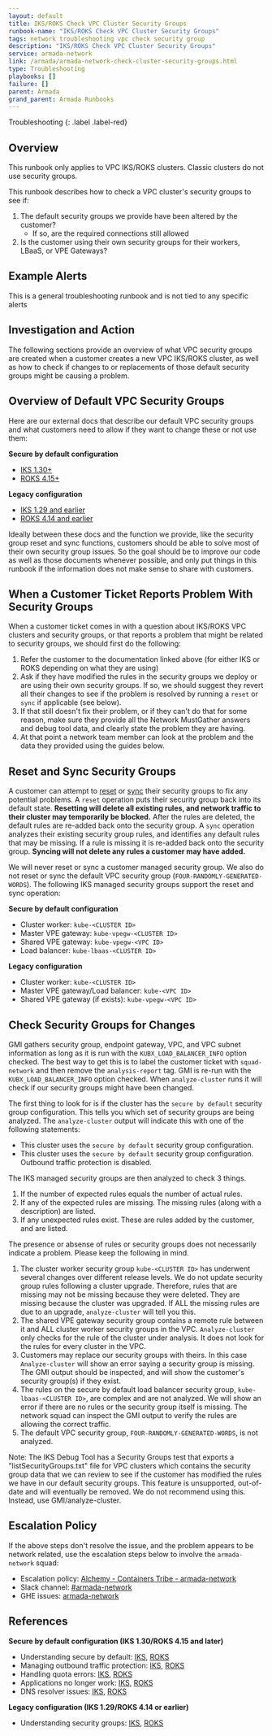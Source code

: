 ```yaml
---
layout: default
title: IKS/ROKS Check VPC Cluster Security Groups
runbook-name: "IKS/ROKS Check VPC Cluster Security Groups"
tags: network troubleshooting vpc check security group
description: "IKS/ROKS Check VPC Cluster Security Groups"
service: armada-network
link: /armada/armada-network-check-cluster-security-groups.html
type: Troubleshooting
playbooks: []
failure: []
parent: Armada
grand_parent: Armada Runbooks
---
```


Troubleshooting
{: .label .label-red}

## Overview

This runbook only applies to VPC IKS/ROKS clusters.  Classic clusters do not use security groups.

This runbook describes how to check a VPC cluster's security groups to see if:

1. The default security groups we provide have been altered by the customer?
    - If so, are the required connections still allowed
2. Is the customer using their own security groups for their workers, LBaaS, or VPE Gateways?

## Example Alerts

This is a general troubleshooting runbook and is not tied to any specific alerts

## Investigation and Action

The following sections provide an overview of what VPC security groups are created when a customer creates a new VPC IKS/ROKS cluster, as well as how to check if changes to or replacements of those default security groups might be causing a problem.

## Overview of Default VPC Security Groups

Here are our external docs that describe our default VPC security groups and what customers need to allow if they want to change these or not use them:

**Secure by default configuration**
- [IKS 1.30+](https://cloud.ibm.com/docs/containers?topic=containers-vpc-security-group-reference)
- [ROKS 4.15+](https://cloud.ibm.com/docs/openshift?topic=openshift-vpc-security-group-reference)

**Legacy configuration** 
- [IKS 1.29 and earlier](https://cloud.ibm.com/docs/containers?topic=containers-vpc-security-group&interface=ui)
- [ROKS 4.14 and earlier](https://cloud.ibm.com/docs/openshift?topic=openshift-vpc-security-group&interface=ui)

Ideally between these docs and the function we provide, like the security group reset and sync functions, customers should be able to solve most of their own security group issues.  So the goal should be to improve our code as well as those documents whenever possible, and only put things in this runbook if the information does not make sense to share with customers.

## When a Customer Ticket Reports Problem With Security Groups

When a customer ticket comes in with a question about IKS/ROKS VPC clusters and security groups, or that reports a problem that might be related to security groups, we should first do the following:

1. Refer the customer to the documentation linked above (for either IKS or ROKS depending on what they are using)
2. Ask if they have modified the rules in the security groups we deploy or are using their own security groups.  If so, we should suggest they revert all their changes to see if the problem is resolved by running a `reset` or `sync` if applicable (see below).
3. If that still doesn't fix their problem, or if they can't do that for some reason, make sure they provide all the Network MustGather answers and debug tool data, and clearly state the problem they are having.
4. At that point a network team member can look at the problem and the data they provided using the guides below.

## Reset and Sync Security Groups

A customer can attempt to [reset](https://cloud.ibm.com/docs/containers?topic=containers-kubernetes-service-cli#security_group_reset) or [sync](https://cloud.ibm.com/docs/containers?topic=containers-kubernetes-service-cli#security_group_sync) their security groups to fix any potential problems.  A `reset` operation puts their security group back into its default state.  **Resetting will delete all existing rules, and network traffic to their cluster may temporarily be blocked.**  After the rules are deleted, the default rules are re-added back onto the security group.  A `sync` operation analyzes their existing security group rules, and identifies any default rules that may be missing.  If a rule is missing it is re-added back onto the security group.  **Syncing will not delete any rules a customer may have added.** 

We will never reset or sync a customer managed security group.  We also do not reset or sync the default VPC security group (`FOUR-RANDOMLY-GENERATED-WORDS`).  The following IKS managed security groups support the reset and sync operation:

**Secure by default configuration**
- Cluster worker: `kube-<CLUSTER ID>`
- Master VPE gateway: `kube-vpegw-<CLUSTER ID>`
- Shared VPE gateway: `kube-vpegw-<VPC ID>`
- Load balancer: `kube-lbaas-<CLUSTER ID>`

**Legacy configuration** 
- Cluster worker: `kube-<CLUSTER ID>`
- Master VPE gateway/Load balancer: `kube-<VPC ID>`
- Shared VPE gateway (if exists): `kube-vpegw-<VPC ID>`

## Check Security Groups for Changes

GMI gathers security group, endpoint gateway, VPC, and VPC subnet information as long as it is run with the `KUBX_LOAD_BALANCER_INFO` option checked.  The best way to get this is to label the customer ticket with `squad-network` and then remove the `analysis-report` tag.  GMI is re-run with the `KUBX_LOAD_BALANCER_INFO` option checked. When `analyze-cluster` runs it will check if our security groups might have been changed.

The first thing to look for is if the cluster has the `secure by default` security group configuration.  This tells you which set of security groups are being analyzed.  The `analyze-cluster` output will indicate this with one of the following statements:
- This cluster uses the `secure by default` security group configuration.
- This cluster uses the `secure by default` security group configuration.  Outbound traffic protection is disabled.

The IKS managed security groups are then analyzed to check 3 things.
1. If the number of expected rules equals the number of actual rules.
2. If any of the expected rules are missing.  The missing rules (along with a description) are listed.
3. If any unexpected rules exist.  These are rules added by the customer, and are listed.

The presence or absense of rules or security groups does not necessarily indicate a problem.  Please keep the following in mind.
1. The cluster worker security group `kube-<CLUSTER ID>` has underwent several changes over different release levels.  We do not update security group rules following a cluster upgrade.  Therefore, rules that are missing may not be missing because they were deleted.  They are missing because the cluster was upgraded.  If ALL the missing rules are due to an upgrade, `analyze-cluster` will tell you this.
2. The shared VPE gateway security group contains a remote rule between it and ALL cluster worker security groups in the VPC.  `Analyze-cluster` only checks for the rule of the cluster under analysis.  It does not look for the rules for every cluster in the VPC.
3. Customers may replace our security groups with theirs.  In this case `Analyze-cluster` will show an error saying a security group is missing.  The GMI output should be inspected, and will show the customer's security group(s) if they exist.
4. The rules on the secure by default load balancer security group, `kube-lbaas-<CLUSTER ID>`, are complex and are not analyzed.  We will show an error if there are no rules or the security group itself is missing.  The network squad can inspect the GMI output to verify the rules are allowing the correct traffic.
5. The default VPC security group, `FOUR-RANDOMLY-GENERATED-WORDS`, is not analyzed.

Note: The IKS Debug Tool has a Security Groups test that exports a "listSecurityGroups.txt" file for VPC clusters which contains the security group data that we can review to see if the customer has modified the rules we have in our default security groups.  This feature is unsupported, out-of-date and will eventually be removed.  We do not recommend using this.  Instead, use GMI/analyze-cluster.

## Escalation Policy

If the above steps don't resolve the issue, and the problem appears to be network related, use the escalation steps below to involve the `armada-network` squad:

  * Escalation policy: [Alchemy - Containers Tribe - armada-network](https://ibm.pagerduty.com/escalation_policies#P2MK3WQ)
  * Slack channel: [#armada-network](https://ibm-argonauts.slack.com/messages/armada-network)
  * GHE issues: [armada-network](https://github.ibm.com/alchemy-containers/armada-network/issues/)

## References

**Secure by default configuration (IKS 1.30/ROKS 4.15 and later)**
  * Understanding secure by default: [IKS](https://cloud.ibm.com/docs/containers?topic=containers-vpc-security-group-reference), [ROKS](https://cloud.ibm.com/docs/openshift?topic=openshift-vpc-security-group-reference)
  * Managing outbound traffic protection: [IKS](https://cloud.ibm.com/docs/containers?topic=containers-sbd-allow-outbound), [ROKS](https://cloud.ibm.com/docs/openshift?topic=openshift-sbd-allow-outbound)
  * Handling quota errors: [IKS](https://cloud.ibm.com/docs/containers?topic=containers-ts-sbd-cluster-create-quota), [ROKS](https://cloud.ibm.com/docs/openshift?topic=openshift-ts-sbd-cluster-create-quota)
  * Applications no longer work: [IKS](https://cloud.ibm.com/docs/containers?topic=containers-ts-sbd-app-not-working), [ROKS](https://cloud.ibm.com/docs/openshift?topic=openshift-ts-sbd-app-not-working)
  * DNS resolver issues: [IKS](https://cloud.ibm.com/docs/containers?topic=containers-ts-sbd-custom-dns), [ROKS](https://cloud.ibm.com/docs/openshift?topic=openshift-ts-sbd-custom-dns)

**Legacy configuration (IKS 1.29/ROKS 4.14 or earlier)**
  * Understanding security groups: [IKS](https://cloud.ibm.com/docs/containers?topic=containers-vpc-security-group&interface=ui), [ROKS](https://cloud.ibm.com/docs/openshift?topic=openshift-vpc-security-group&interface=ui)
